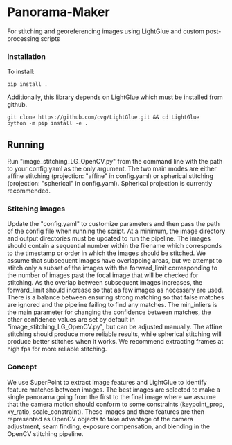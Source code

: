 # Panorama-Maker
For stitching and georeferencing images using LightGlue and custom post-processing scripts

### Installation

To install:

```
pip install .
```

Additionally, this library depends on LightGlue which must be installed from github.

```
git clone https://github.com/cvg/LightGlue.git && cd LightGlue
python -m pip install -e .
```

## Running
Run "image_stitching_LG_OpenCV.py" from the command line with the path to your config.yaml as the only argument. The two main modes are either affine stitching (projection: "affine" in config.yaml) or spherical stitching (projection: "spherical" in config.yaml). Spherical projection is currently recommended.

### Stitching images
Update the "config.yaml" to customize parameters and then pass the path of the config file when running the script. At a minimum, the image directory and output directories must be updated to run the pipeline. The images should contain a sequential number within the filename which corresponds to the timestamp or order in which the images should be stitched. We assume that subsequent images have overlapping areas, but we attempt to stitch only a subset of the images with the forward_limit corresponding to the number of images past the focal image that will be checked for stitching. As the overlap between subsequent images increases, the forward_limit should increase so that as few images as necessary are used. There is a balance between ensuring strong matching so that false matches are ignored and the pipeline failing to find any matches. The min_inliers is the main parameter for changing the confidence between matches, the other confidence values are set by default in "image_stitching_LG_OpenCV.py", but can be adjusted manually. The affine stitching should produce more reliable results, while spherical stitching will produce better stitches when it works. We recommend extracting frames at high fps for more reliable stitching.

### Concept
We use SuperPoint to extract image features and LightGlue to identify feature matches between images. The best images are selected to make a single panorama going from the first to the final image where we assume that the camera motion should conform to some constraints (keypoint_prop, xy_ratio, scale_constraint). These images and there features are then represented as OpenCV objects to take advantage of the camera adjustment, seam finding, exposure compensation, and blending in the OpenCV stitching pipeline.

